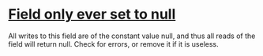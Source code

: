 # [Field only ever set to null](https://spotbugs.readthedocs.io/en/latest/bugDescriptions.html#UWF_NULL_FIELD)

 All writes to this field are of the constant value null, and thus
all reads of the field will return null.
Check for errors, or remove it if it is useless.